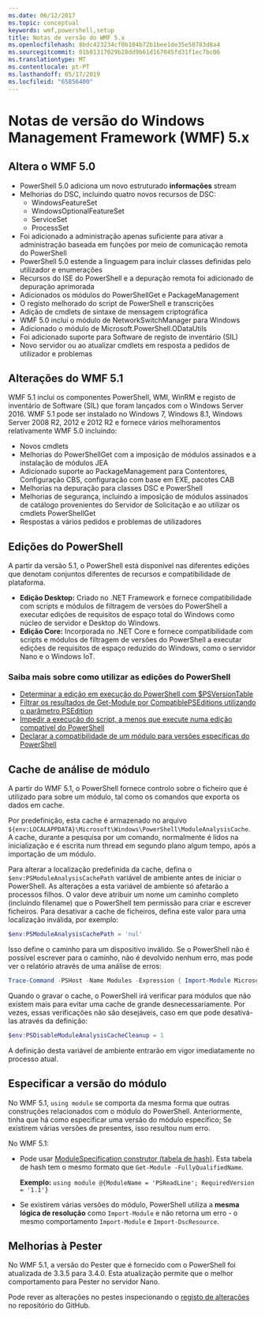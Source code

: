 ```yaml
---
ms.date: 06/12/2017
ms.topic: conceptual
keywords: wmf,powershell,setup
title: Notas de versão do WMF 5.x
ms.openlocfilehash: 8bdc423234cf0b104b72b1bee1de35e50783d8a4
ms.sourcegitcommit: 01b81317029b28dd9b61d167045fd31f1ec7bc06
ms.translationtype: MT
ms.contentlocale: pt-PT
ms.lasthandoff: 05/17/2019
ms.locfileid: "65856400"
---
```

# <a name="windows-management-framework-wmf-5x-release-notes"></a>Notas de versão do Windows Management Framework (WMF) 5.x

## <a name="wmf-50-changes"></a>Altera o WMF 5.0

- PowerShell 5.0 adiciona um novo estruturado **informações** stream
- Melhorias do DSC, incluindo quatro novos recursos de DSC:
  - WindowsFeatureSet
  - WindowsOptionalFeatureSet
  - ServiceSet
  - ProcessSet
- Foi adicionado a administração apenas suficiente para ativar a administração baseada em funções por meio de comunicação remota do PowerShell
- PowerShell 5.0 estende a linguagem para incluir classes definidas pelo utilizador e enumerações
- Recursos do ISE do PowerShell e a depuração remota foi adicionado de depuração aprimorada
- Adicionados os módulos do PowerShellGet e PackageManagement
- O registo melhorado do script de PowerShell e transcrições
- Adição de cmdlets de sintaxe de mensagem criptográfica
- WMF 5.0 inclui o módulo de NetworkSwitchManager para Windows
- Adicionado o módulo de Microsoft.PowerShell.ODataUtils
- Foi adicionado suporte para Software de registo de inventário (SIL)
- Novo servidor ou ao atualizar cmdlets em resposta a pedidos de utilizador e problemas

## <a name="wmf-51-changes"></a>Alterações do WMF 5.1

WMF 5.1 inclui os componentes PowerShell, WMI, WinRM e registo de inventário de Software (SIL) que foram lançados com o Windows Server 2016. WMF 5.1 pode ser instalado no Windows 7, Windows 8.1, Windows Server 2008 R2, 2012 e 2012 R2 e fornece vários melhoramentos relativamente WMF 5.0 incluindo:

- Novos cmdlets
- Melhorias do PowerShellGet com a imposição de módulos assinados e a instalação de módulos JEA
- Adicionado suporte ao PackageManagement para Contentores, Configuração CBS, configuração com base em EXE, pacotes CAB
- Melhorias na depuração para classes DSC e PowerShell
- Melhorias de segurança, incluindo a imposição de módulos assinados de catálogo provenientes do Servidor de Solicitação e ao utilizar os cmdlets PowerShellGet
- Respostas a vários pedidos e problemas de utilizadores

## <a name="powershell-editions"></a>Edições do PowerShell

A partir da versão 5.1, o PowerShell está disponível nas diferentes edições que denotam conjuntos diferentes de recursos e compatibilidade de plataforma.

- **Edição Desktop:** Criado no .NET Framework e fornece compatibilidade com scripts e módulos de filtragem de versões do PowerShell a executar edições de requisitos de espaço total do Windows como núcleo de servidor e Desktop do Windows.
- **Edição Core:** Incorporada no .NET Core e fornece compatibilidade com scripts e módulos de filtragem de versões do PowerShell a executar edições de requisitos de espaço reduzido do Windows, como o servidor Nano e o Windows IoT.

### <a name="learn-more-about-using-powershell-editions"></a>Saiba mais sobre como utilizar as edições do PowerShell

- [Determinar a edição em execução do PowerShell com $PSVersionTable](/powershell/module/microsoft.powershell.core/about/about_automatic_variables)
- [Filtrar os resultados de Get-Module por CompatiblePSEditions utilizando o parâmetro PSEdition](/powershell/module/microsoft.powershell.core/get-module)
- [Impedir a execução do script, a menos que execute numa edição compatível do PowerShell](/powershell/gallery/concepts/script-psedition-support)
- [Declarar a compatibilidade de um módulo para versões específicas do PowerShell](/powershell/gallery/concepts/module-psedition-support)

## <a name="module-analysis-cache"></a>Cache de análise de módulo

A partir do WMF 5.1, o PowerShell fornece controlo sobre o ficheiro que é utilizado para sobre um módulo, tal como os comandos que exporta os dados em cache.

Por predefinição, esta cache é armazenado no arquivo `${env:LOCALAPPDATA}\Microsoft\Windows\PowerShell\ModuleAnalysisCache`. A cache, durante a pesquisa por um comando, normalmente é lidos na inicialização e é escrita num thread em segundo plano algum tempo, após a importação de um módulo.

Para alterar a localização predefinida da cache, defina o `$env:PSModuleAnalysisCachePath` variável de ambiente antes de iniciar o PowerShell. As alterações a esta variável de ambiente só afetarão a processos filhos. O valor deve atribuir um nome um caminho completo (incluindo filename) que o PowerShell tem permissão para criar e escrever ficheiros. Para desativar a cache de ficheiros, defina este valor para uma localização inválida, por exemplo:

```powershell
$env:PSModuleAnalysisCachePath = 'nul'
```

Isso define o caminho para um dispositivo inválido. Se o PowerShell não é possível escrever para o caminho, não é devolvido nenhum erro, mas pode ver o relatório através de uma análise de erros:

```powershell
Trace-Command -PSHost -Name Modules -Expression { Import-Module Microsoft.PowerShell.Management -Force }
```

Quando o gravar o cache, o PowerShell irá verificar para módulos que não existem mais para evitar uma cache de grande desnecessariamente. Por vezes, essas verificações não são desejáveis, caso em que pode desativá-las através da definição:

```powershell
$env:PSDisableModuleAnalysisCacheCleanup = 1
```

A definição desta variável de ambiente entrarão em vigor imediatamente no processo atual.

## <a name="specifying-module-version"></a>Especificar a versão do módulo

No WMF 5.1, `using module` se comporta da mesma forma que outras construções relacionados com o módulo do PowerShell.
Anteriormente, tinha que há como especificar uma versão do módulo específico; Se existirem várias versões de presentes, isso resultou num erro.

No WMF 5.1:

- Pode usar [ModuleSpecification construtor (tabela de hash)](/dotnet/api/microsoft.powershell.commands.modulespecification.-ctor?view=powershellsdk-1.1.0#Microsoft_PowerShell_Commands_ModuleSpecification__ctor_System_Collections_Hashtable_).
  Esta tabela de hash tem o mesmo formato que `Get-Module -FullyQualifiedName`.

  **Exemplo:** `using module @{ModuleName = 'PSReadLine'; RequiredVersion = '1.1'}`

- Se existirem várias versões do módulo, PowerShell utiliza a **mesma lógica de resolução** como `Import-Module` e não retorna um erro - o mesmo comportamento `Import-Module` e `Import-DscResource`.

## <a name="improvements-to-pester"></a>Melhorias à Pester

No WMF 5.1, a versão do Pester que é fornecido com o PowerShell foi atualizada de 3.3.5 para 3.4.0.
Esta atualização permite que o melhor comportamento para Pester no servidor Nano.

Pode rever as alterações no pestes inspecionando o [registo de alterações](https://github.com/pester/Pester/blob/master/CHANGELOG.md) no repositório do GitHub.
